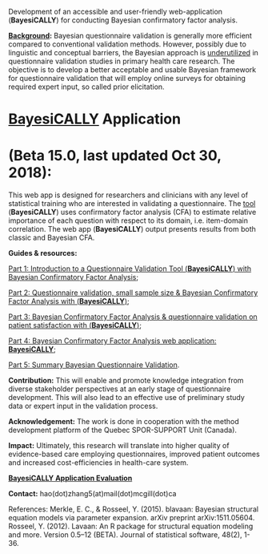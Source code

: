 Development of an accessible and user-friendly web-application (**BayesiCALLY**) for conducting Bayesian confirmatory factor analysis.

**[Background](http://www.cfp.ca/content/64/9/699):** Bayesian questionnaire validation is generally more efficient compared to conventional validation methods. However, possibly due to linguistic and conceptual barriers, the Bayesian approach is [underutilized](http://mcgill-fammedstudies-recherchemedfam.pbworks.com/w/page/132735660/MCGILL%20FAMILY%20MEDICINE%20STUDIES%2C%202018%3A%2001) in questionnaire validation studies in primary health care research. The objective is to develop a better acceptable and usable Bayesian framework for questionnaire validation that will employ online surveys for obtaining required expert input, so called prior elicitation. 

# **[BayesiCALLY](https://fammedresearch.shinyapps.io/qvbeta15/)** Application 
# (Beta 15.0, last updated Oct 30, 2018): 
This web app is designed for researchers and clinicians with any level of statistical training who are interested in validating a questionnaire. The [tool](http://mcgill-fammedstudies-recherchemedfam.pbworks.com/w/page/132979071/MCGILL%20FAMILY%20MEDICINE%20STUDIES%20(posters)%2C%202018%3A%2001) (**BayesiCALLY**) uses confirmatory factor analysis (CFA) to estimate relative importance of each question with respect to its domain, i.e. item-domain correlation. The web app (**BayesiCALLY**) output presents results from both classic and Bayesian CFA.
 
**Guides & resources:**

[Part 1: Introduction to a Questionnaire Validation Tool (**BayesiCALLY**) with Bayesian Confirmatory Factor Analysis](https://www.youtube.com/watch?v=pa3OK1KnHeY&t=15s); 

[Part 2: Questionnaire validation, small sample size & Bayesian Confirmatory Factor Analysis with (**BayesiCALLY**)](https://www.youtube.com/watch?v=WLLyoAggLbw);

[Part 3: Bayesian Confirmatory Factor Analysis & questionnaire validation on patient satisfaction with (**BayesiCALLY**)](https://www.youtube.com/watch?v=48SsUV8ltQk&t=30s);

[Part 4: Bayesian Confirmatory Factor Analysis web application: **BayesiCALLY**](https://www.youtube.com/watch?v=q3bh42HRoI8&t=284s);

[Part 5: Summary Bayesian Questionnaire Validation](https://www.youtube.com/watch?v=QuD2wqpspnU).

**Contribution:** This will enable and promote knowledge integration from diverse stakeholder perspectives at an early stage of questionnaire development. This will also lead to an effective use of preliminary study data or expert input in the validation process. 

**Acknowledgement:** The work is done in cooperation with the method development platform of the Quebec SPOR-SUPPORT Unit (Canada). 

**Impact:** Ultimately, this research will translate into higher quality of evidence-based care employing questionnaires, improved patient outcomes and increased cost-efficiencies in health-care system.

**[BayesiCALLY Application Evaluation](https://www.surveymonkey.com/r/N6285D3)** 

**Contact:** hao(dot)zhang5(at)mail(dot)mcgill(dot)ca

References:
Merkle, E. C., & Rosseel, Y. (2015). blavaan: Bayesian structural equation models via parameter expansion. arXiv preprint arXiv:1511.05604.
Rosseel, Y. (2012). Lavaan: An R package for structural equation modeling and more. Version 0.5–12 (BETA). Journal of statistical software, 48(2), 1-36.
